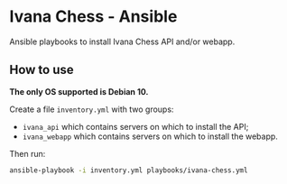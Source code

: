 # Ivana Chess - Ansible

Ansible playbooks to install Ivana Chess API and/or webapp.

## How to use

**The only OS supported is Debian 10.**

Create a file `inventory.yml` with two groups:

- `ivana_api` which contains servers on which to install the API;
- `ivana_webapp` which contains servers on which to install the webapp.

Then run:

```bash
ansible-playbook -i inventory.yml playbooks/ivana-chess.yml
```
